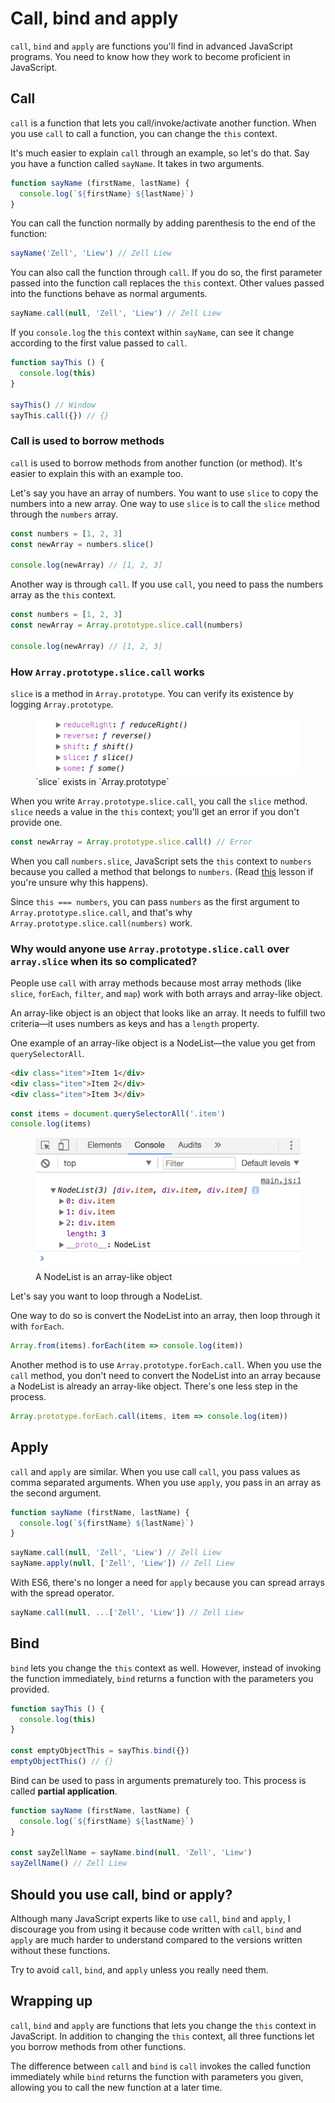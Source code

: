 # Call, bind and apply

`call`, `bind` and `apply` are functions you'll find in advanced JavaScript programs. You need to know how they work to become proficient in JavaScript.

## Call

`call` is a function that lets you call/invoke/activate another function. When you use `call` to call a function, you can change the `this` context.

It's much easier to explain `call` through an example, so let's do that. Say you have a function called `sayName`. It takes in two arguments.

```js
function sayName (firstName, lastName) {
  console.log(`${firstName} ${lastName}`)
}
```

You can call the function normally by adding parenthesis to the end of the function:

```js
sayName('Zell', 'Liew') // Zell Liew
```

You can also call the function through `call`. If you do so, the first parameter passed into the function call replaces the `this` context. Other values passed into the functions behave as normal arguments.

```js
sayName.call(null, 'Zell', 'Liew') // Zell Liew
```

If you `console.log` the `this` context within `sayName`, can see it change according to the first value passed to `call`.

```js
function sayThis () {
  console.log(this)
}

sayThis() // Window
sayThis.call({}) // {}
```

### Call is used to borrow methods

`call` is used to borrow methods from another function (or method). It's easier to explain this with an example too.

Let's say you have an array of numbers. You want to use `slice` to copy the numbers into a new array. One way to use `slice` is to call the `slice` method through the `numbers` array.

```js
const numbers = [1, 2, 3]
const newArray = numbers.slice()

console.log(newArray) // [1, 2, 3]
```

Another way is through `call`. If you use `call`, you need to pass the numbers array as the `this` context.

```js
const numbers = [1, 2, 3]
const newArray = Array.prototype.slice.call(numbers)

console.log(newArray) // [1, 2, 3]
```

### How `Array.prototype.slice.call` works

`slice` is a method in `Array.prototype`. You can verify its existence by logging `Array.prototype`.

<figure>
  <img src="../../images/oop/call-bind-apply/slice.png" alt="Console.log that shows that slice is an array method">
  <figcaption>`slice` exists in `Array.prototype`</figcaption>
</figure>

When you write `Array.prototype.slice.call`, you call the `slice` method. `slice` needs a value in the `this` context; you'll get an error if you don't provide one.

```js
const newArray = Array.prototype.slice.call() // Error
```

When you call `numbers.slice`, JavaScript sets the `this` context to `numbers` because you called a method that belongs to `numbers`. (Read [this](./04.this.md) lesson if you're unsure why this happens).

Since `this === numbers`, you can pass `numbers` as the first argument to `Array.prototype.slice.call`, and that's why `Array.prototype.slice.call(numbers)` work.

### Why would anyone use `Array.prototype.slice.call` over `array.slice` when its so complicated?

People use `call` with array methods because most array methods (like `slice`, `forEach`, `filter`, and `map`) work with both arrays and array-like object.

An array-like object is an object that looks like an array. It needs to fulfill two criteria—it uses numbers as keys and has a `length` property.

One example of an array-like object is a NodeList—the value you get from `querySelectorAll`.

```html
<div class="item">Item 1</div>
<div class="item">Item 2</div>
<div class="item">Item 3</div>
```

```js
const items = document.querySelectorAll('.item')
console.log(items)
```

<figure>
  <img src="../../images/oop/call-bind-apply/nodelist.png" alt="Console.log of a nodelist">
  <figcaption>A NodeList is an array-like object</figcaption>
</figure>

Let's say you want to loop through a NodeList.

One way to do so is convert the NodeList into an array, then loop through it with `forEach`.

```js
Array.from(items).forEach(item => console.log(item))
```

Another method is to use `Array.prototype.forEach.call`. When you use the `call` method, you don't need to convert the NodeList into an array because a NodeList is already an array-like object. There's one less step in the process.

```js
Array.prototype.forEach.call(items, item => console.log(item))
```

## Apply

`call` and `apply` are similar. When you use call `call`, you pass values as comma separated arguments. When you use `apply`, you pass in an array as the second argument.

```js
function sayName (firstName, lastName) {
  console.log(`${firstName} ${lastName}`)
}
```

```js
sayName.call(null, 'Zell', 'Liew') // Zell Liew
sayName.apply(null, ['Zell', 'Liew']) // Zell Liew
```

With ES6, there's no longer a need for `apply` because you can spread arrays with the spread operator.

```js
sayName.call(null, ...['Zell', 'Liew']) // Zell Liew
```

## Bind

`bind` lets you change the `this` context as well. However, instead of invoking the function immediately, `bind` returns a function with the parameters you provided.

```js
function sayThis () {
  console.log(this)
}

const emptyObjectThis = sayThis.bind({})
emptyObjectThis() // {}
```

Bind can be used to pass in arguments prematurely too. This process is called **partial application**.

```js
function sayName (firstName, lastName) {
  console.log(`${firstName} ${lastName}`)
}

const sayZellName = sayName.bind(null, 'Zell', 'Liew')
sayZellName() // Zell Liew
```

## Should you use call, bind or apply?

Although many JavaScript experts like to use `call`, `bind` and `apply`, I discourage you from using it because code written with `call`, `bind` and `apply` are much harder to understand compared to the versions written without these functions.

Try to avoid `call`, `bind`, and `apply` unless you really need them.

## Wrapping up

`call`, `bind` and `apply` are functions that lets you change the `this` context in JavaScript. In addition to changing the `this` context, all three functions let you borrow methods from other functions.

The difference between `call` and `bind` is `call` invokes the called function immediately while `bind` returns the function with parameters you given, allowing you to call the new function at a later time.
